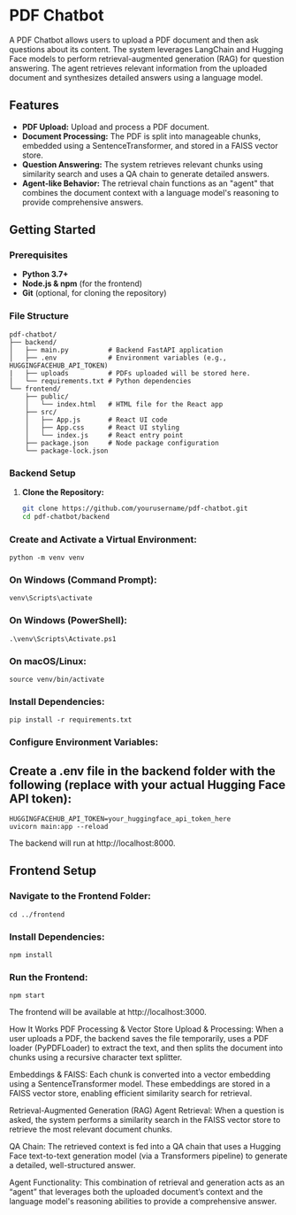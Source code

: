 # PDF Chatbot

A PDF Chatbot allows users to upload a PDF document and then ask questions about its content. The system leverages LangChain and Hugging Face models to perform retrieval-augmented generation (RAG) for question answering. The agent retrieves relevant information from the uploaded document and synthesizes detailed answers using a language model.

## Features

- **PDF Upload:** Upload and process a PDF document.
- **Document Processing:** The PDF is split into manageable chunks, embedded using a SentenceTransformer, and stored in a FAISS vector store.
- **Question Answering:** The system retrieves relevant chunks using similarity search and uses a QA chain to generate detailed answers.
- **Agent-like Behavior:** The retrieval chain functions as an "agent" that combines the document context with a language model's reasoning to provide comprehensive answers.

## Getting Started

### Prerequisites

- **Python 3.7+**
- **Node.js & npm** (for the frontend)
- **Git** (optional, for cloning the repository)

### File Structure
    pdf-chatbot/
    ├── backend/
    │   ├── main.py          # Backend FastAPI application
    │   ├── .env             # Environment variables (e.g., HUGGINGFACEHUB_API_TOKEN)
    |   ├── uploads          # PDFs uploaded will be stored here.
    │   └── requirements.txt # Python dependencies
    └── frontend/
        ├── public/
        │   └── index.html   # HTML file for the React app
        ├── src/
        │   ├── App.js       # React UI code
        │   ├── App.css      # React UI styling
        │   └── index.js     # React entry point
        ├── package.json     # Node package configuration
        └── package-lock.json

### Backend Setup

1. **Clone the Repository:**

   ```bash
   git clone https://github.com/yourusername/pdf-chatbot.git
   cd pdf-chatbot/backend


### Create and Activate a Virtual Environment:
    python -m venv venv

    
### On Windows (Command Prompt):
    venv\Scripts\activate

### On Windows (PowerShell):
    .\venv\Scripts\Activate.ps1
    
### On macOS/Linux:
    source venv/bin/activate
    
### Install Dependencies:
    pip install -r requirements.txt
    
### Configure Environment Variables:

## Create a .env file in the backend folder with the following (replace with your actual Hugging Face API token):
    HUGGINGFACEHUB_API_TOKEN=your_huggingface_api_token_here
    uvicorn main:app --reload
The backend will run at http://localhost:8000.

## Frontend Setup
### Navigate to the Frontend Folder:
    cd ../frontend
### Install Dependencies:
    npm install
### Run the Frontend:
    npm start
The frontend will be available at http://localhost:3000.

How It Works
PDF Processing & Vector Store
Upload & Processing:
When a user uploads a PDF, the backend saves the file temporarily, uses a PDF loader (PyPDFLoader) to extract the text, and then splits the document into chunks using a recursive character text splitter.

Embeddings & FAISS:
Each chunk is converted into a vector embedding using a SentenceTransformer model. These embeddings are stored in a FAISS vector store, enabling efficient similarity search for retrieval.

Retrieval-Augmented Generation (RAG) Agent
Retrieval:
When a question is asked, the system performs a similarity search in the FAISS vector store to retrieve the most relevant document chunks.

QA Chain:
The retrieved context is fed into a QA chain that uses a Hugging Face text-to-text generation model (via a Transformers pipeline) to generate a detailed, well-structured answer.

Agent Functionality:
This combination of retrieval and generation acts as an “agent” that leverages both the uploaded document’s context and the language model's reasoning abilities to provide a comprehensive answer.
